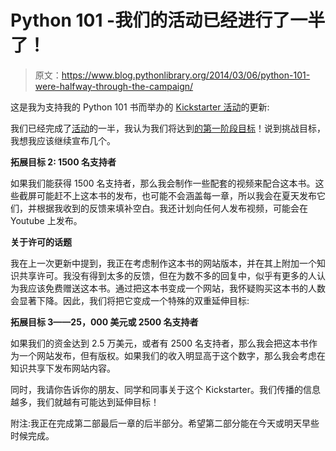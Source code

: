 # Python 101 -我们的活动已经进行了一半了！

> 原文：<https://www.blog.pythonlibrary.org/2014/03/06/python-101-were-halfway-through-the-campaign/>

这是我为支持我的 Python 101 书而举办的 [Kickstarter 活动](http://kck.st/1kX98BB)的更新:

我们已经完成了[活动](http://kck.st/1kX98BB)的一半，我认为我们将达到[的第一阶段目标](https://www.kickstarter.com/projects/34257246/python-101-programming-from-start-to-finish/posts/755961)！说到挑战目标，我想我应该继续宣布几个。

**拓展目标 2: 1500 名支持者**

如果我们能获得 1500 名支持者，那么我会制作一些配套的视频来配合这本书。这些截屏可能赶不上这本书的发布，也可能不会涵盖每一章，所以我会在夏天发布它们，并根据我收到的反馈来填补空白。我还计划向任何人发布视频，可能会在 Youtube 上发布。

**关于许可的话题**

我在上一次更新中提到，我正在考虑制作这本书的网站版本，并在其上附加一个知识共享许可。我没有得到太多的反馈，但在为数不多的回复中，似乎有更多的人认为我应该免费赠送这本书。通过把这本书变成一个网站，我怀疑购买这本书的人数会显著下降。因此，我们将把它变成一个特殊的双重延伸目标:

**拓展目标 3——25，000 美元或 2500 名支持者**

如果我们的资金达到 2.5 万美元，或者有 2500 名支持者，那么我会把这本书作为一个网站发布，但有版权。如果我们的收入明显高于这个数字，那么我会考虑在知识共享下发布网站内容。

同时，我请你告诉你的朋友、同学和同事关于这个 Kickstarter。我们传播的信息越多，我们就越有可能达到延伸目标！

附注:我正在完成第二部最后一章的后半部分。希望第二部分能在今天或明天早些时候完成。